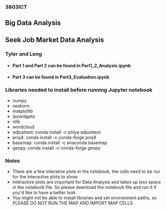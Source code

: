 ### 3803ICT
## Big Data Analysis
## Seek Job Market Data Analysis
### Tyler and Long

* #### Part 1 and Part 2 can be found in Part1_2_Analysis.ipynb
* #### Part 3 can be found in Part3_Evaluation.ipynb

### Libraries needed to install before running Jupyter notebook
* numpy
* seaborn
* matplotlib
* ipywidgets
* nltk
* wordcloud
* adjusttext: conda install -c phlya adjusttext
* proj4: conda install -c conda-forge proj4
* basemap: conda install -c anaconda basemap
* geopy: conda install -c conda-forge geopy

### Notes
* There are a few interative plots in the notebook, the cells need to be run for the interactive plots to show.
* Interactive plots are important for Data Analysis and takes up less space in the notebook file. So please download the notebook file and run it if you'd like to have a better look.
* You might not be able to install libraries and set environment paths, so PLEASE DO NOT RUN THE MAP AND IMPORT MAP CELLS


